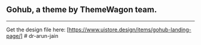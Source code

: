 ## Gohub, a theme by ThemeWagon team.

---

Get the design file here:
[https://www.uistore.design/items/gohub-landing-page/]
#   d r - a r u n - j a i n  
 